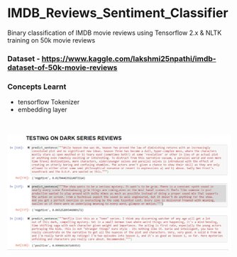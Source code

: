 # IMDB_Reviews_Sentiment_Classifier
Binary classification of IMDB movie reviews using Tensorflow 2.x &amp; NLTK training on 50k movie reviews

### Dataset - https://www.kaggle.com/lakshmi25npathi/imdb-dataset-of-50k-movie-reviews 

### Concepts Learnt
* tensorflow Tokenizer
* embedding layer

<br> <br>
<img src="dark_review_test.PNG">
